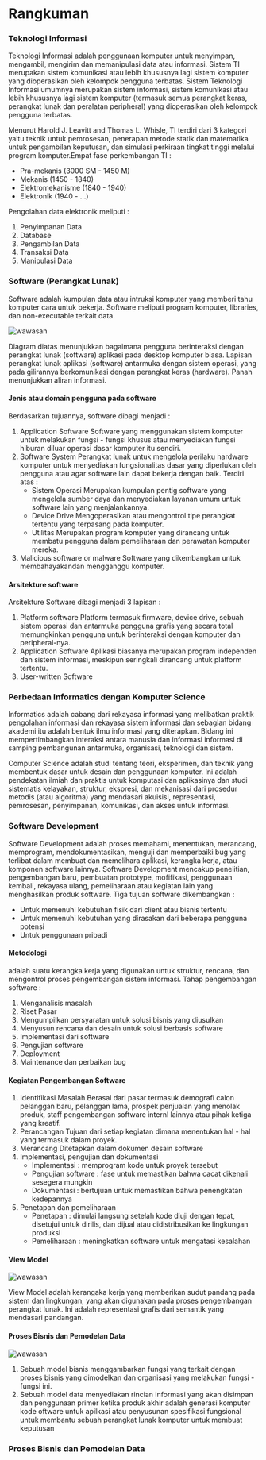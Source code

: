 # Rangkuman #

### Teknologi Informasi ###
Teknologi Informasi adalah penggunaan komputer untuk menyimpan, mengambil, mengirim dan memanipulasi data atau informasi. Sistem TI merupakan sistem komunikasi atau lebih khususnya lagi sistem komputer yang dioperasikan oleh kelompok pengguna terbatas. Sistem Teknologi Informasi umumnya merupakan sistem informasi, sistem komunikasi atau lebih khususnya lagi sistem komputer (termasuk semua perangkat keras, perangkat lunak dan peralatan peripheral) yang dioperasikan oleh kelompok pengguna terbatas.

Menurut Harold J. Leavitt and Thomas L. Whisle, TI terdiri dari 3 kategori yaitu teknik untuk pemrosesan, penerapan metode statik dan matematika untuk pengambilan keputusan, dan simulasi perkiraan tingkat tinggi melalui program komputer.Empat fase perkembangan TI : 
- Pra-mekanis (3000 SM - 1450 M)
- Mekanis (1450 - 1840)
- Elektromekanisme (1840 - 1940)
- Elektronik (1940 - ...)


Pengolahan data elektronik meliputi :
1. Penyimpanan Data
2. Database
3. Pengambilan Data
4. Transaksi Data
5. Manipulasi Data

### Software (Perangkat Lunak) ###
Software adalah kumpulan data atau intruksi komputer yang memberi tahu komputer cara untuk bekerja. Software meliputi program komputer, libraries, dan non-executable terkait data.

   ![wawasan](https://github.com/MegaOktavian/rhymes/blob/master/Wawasan/Gambar01.PNG)

Diagram diatas menunjukkan bagaimana pengguna berinteraksi dengan perangkat lunak (software) aplikasi pada desktop komputer biasa. Lapisan perangkat lunak aplikasi (software) antarmuka dengan sistem operasi, yang pada gilirannya berkomunikasi dengan perangkat keras (hardware). Panah menunjukkan aliran informasi.

#### Jenis atau domain pengguna pada software ####
Berdasarkan tujuannya, software dibagi menjadi :
1. Application Software
   Software yang menggunakan sistem komputer untuk melakukan fungsi - fungsi khusus atau menyediakan fungsi hiburan diluar operasi dasar komputer itu sendiri.
2. Software System
   Perangkat lunak untuk mengelola perilaku hardware komputer untuk menyediakan fungsionalitas dasar yang diperlukan oleh pengguna atau agar software lain dapat bekerja dengan baik. Terdiri atas :
   - Sistem Operasi
     Merupakan kumpulan pentig software yang mengelola sumber daya dan menyediakan layanan umum untuk software lain yang menjalankannya.
   - Device Drive
     Mengoperasikan atau mengontrol tipe perangkat tertentu yang terpasang pada komputer.
   - Utilitas
     Merupakan program komputer yang dirancang untuk membatu pengguna dalam pemeliharaan dan perawatan komputer mereka.
3. Malicious software or malware
   Software yang dikembangkan untuk membahayakandan mengganggu komputer.

#### Arsitekture software ####
Arsitekture Software dibagi menjadi 3 lapisan :
1. Platform software
   Platform termasuk firmware, device drive, sebuah sistem operasi dan antarmuka pengguna grafis yang secara total memungkinkan pengguna untuk berinteraksi dengan komputer dan peripheral-nya. 
2. Application Software
   Aplikasi biasanya merupakan program independen dan sistem informasi, meskipun seringkali dirancang untuk platform tertentu.
3. User-written Software

### Perbedaan Informatics dengan Komputer Science ###
Informatics adalah cabang dari rekayasa informasi yang melibatkan praktik pengolahan informasi dan rekayasa sistem informasi dan sebagian bidang akademi itu adalah bentuk ilmu informasi yang diterapkan. Bidang ini mempertimbangkan interaksi antara manusia dan informasi  informasi di samping pembangunan antarmuka, organisasi, teknologi dan sistem.

Computer Science adalah studi tentang teori, eksperimen, dan teknik yang membentuk dasar untuk desain dan penggunaan komputer. Ini adalah pendekatan ilmiah dan praktis untuk komputasi dan aplikasinya dan studi sistematis kelayakan, struktur, ekspresi, dan mekanisasi dari prosedur metodis (atau algoritma) yang mendasari akuisisi, representasi, pemrosesan, penyimpanan, komunikasi, dan akses untuk informasi.

### Software Development ###
Software Development adalah proses memahami, menentukan, merancang, memprogram, mendokumentasikan, menguji dan memperbaiki bug yang terlibat dalam membuat dan memelihara aplikasi, kerangka kerja, atau komponen software lainnya. Software Development mencakup penelitian, pengembangan baru, pembuatan prototype, mofifikasi, penggunaan kembali, rekayasa ulang, pemeliharaan atau kegiatan lain yang menghasilkan produk software. Tiga tujuan software dikembangkan :
- Untuk memenuhi kebutuhan fisik dari client atau bisnis tertentu
- Untuk memenuhi kebutuhan yang dirasakan dari beberapa pengguna potensi
- Untuk penggunaan pribadi

#### Metodologi #####
adalah suatu kerangka kerja yang digunakan untuk struktur, rencana, dan mengontrol proses pengembangan sistem informasi. Tahap pengembangan software :
1. Menganalisis masalah
2. Riset Pasar
3. Mengumpilkan persyaratan untuk solusi bisnis yang diusulkan
4. Menyusun rencana dan desain untuk solusi berbasis software
5. Implementasi dari software
6. Pengujian software
7. Deployment
8. Maintenance dan perbaikan bug

#### Kegiatan Pengembangan Software #####
1. Identifikasi Masalah
   Berasal dari pasar termasuk demografi calon pelanggan baru, pelanggan lama, prospek penjualan yang menolak produk, staff pengembangan software internl lainnya atau pihak ketiga yang kreatif.
2. Perancangan
   Tujuan dari setiap kegiatan dimana menentukan hal - hal yang termasuk dalam proyek.
3. Merancang
   Ditetapkan dalam dokumen desain software
4. Implementasi, pengujian dan dokumentasi
   - Implementasi : memprogram kode untuk proyek tersebut
   - Pengujian software : fase untuk memastikan bahwa cacat dikenali sesegera mungkin
   - Dokumentasi : bertujuan untuk memastikan bahwa penengkatan kedepannya
5. Penetapan dan pemeliharaan
   - Penetapan : dimulai langsung setelah kode diuji dengan tepat, disetujui untuk dirilis, dan dijual atau didistribusikan ke lingkungan produksi
   - Pemeliharaan : meningkatkan software untuk mengatasi kesalahan

#### View Model #####

   ![wawasan](https://github.com/MegaOktavian/rhymes/blob/master/Wawasan/Gambar02.PNG)

View Model adalah kerangaka kerja yang memberikan sudut pandang pada sistem dan lingkungan, yang akan digunakan pada proses pengembangan perangkat lunak. Ini adalah representasi grafis dari semantik yang mendasari pandangan.

#### Proses Bisnis dan Pemodelan Data #####

   ![wawasan](https://github.com/MegaOktavian/rhymes/blob/master/Wawasan/Gambar02.PNG)

1. Sebuah model bisnis menggambarkan fungsi yang terkait dengan proses bisnis yang dimodelkan dan organisasi yang melakukan fungsi - fungsi ini.
2. Sebuah model data menyediakan rincian informasi yang akan disimpan dan penggunaan primer ketika produk akhir adalah generasi komputer kode oftware untuk apilkasi atau penyusunan spesifikasi fungsional untuk membantu sebuah perangkat lunak komputer untuk membuat keputusan

### Proses Bisnis dan Pemodelan Data ####
